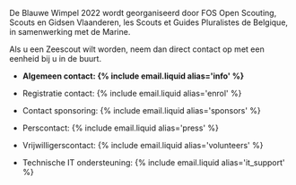 De Blauwe Wimpel 2022 wordt georganiseerd door FOS Open Scouting, Scouts en Gidsen Vlaanderen,
les Scouts et Guides Pluralistes de Belgique, in samenwerking met de Marine. 

Als u een Zeescout wilt worden, neem dan direct contact op met een eenheid bij u in de buurt.

- **Algemeen contact: {% include email.liquid alias='info' %}**

- Registratie contact: {% include email.liquid alias='enrol' %}
- Contact sponsoring: {% include email.liquid alias='sponsors' %}
- Perscontact: {% include email.liquid alias='press' %}
- Vrijwilligerscontact: {% include email.liquid alias='volunteers' %}
- Technische IT ondersteuning: {% include email.liquid alias='it_support' %}
